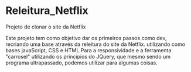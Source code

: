 # Releitura_Netflix
Projeto de clonar o site da Netflix

Este projeto tem como objetivo dar os primeiros passos como dev, recriando uma base através da releitura do site da Netflix.
utilizando como bases javaScript, CSS e HTML.Para a responsividade e a ferramenta "carrosel" utilizando os principios do JQuery, que mesmo sendo um programa ultrapassado, podemos utilizar para algumas coisas.
